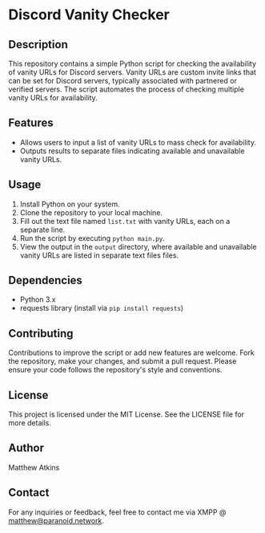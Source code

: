 # Discord Vanity Checker

## Description
This repository contains a simple Python script for checking the availability of vanity URLs for Discord servers. Vanity URLs are custom invite links that can be set for Discord servers, typically associated with partnered or verified servers. The script automates the process of checking multiple vanity URLs for availability.

## Features
- Allows users to input a list of vanity URLs to mass check for availability.
- Outputs results to separate files indicating available and unavailable vanity URLs.

## Usage
1. Install Python on your system.
2. Clone the repository to your local machine.
3. Fill out the text file named `list.txt` with vanity URLs, each on a separate line.
4. Run the script by executing `python main.py`.
5. View the output in the `output` directory, where available and unavailable vanity URLs are listed in separate text files files.

## Dependencies
- Python 3.x
- requests library (install via `pip install requests`)

## Contributing
Contributions to improve the script or add new features are welcome. Fork the repository, make your changes, and submit a pull request. Please ensure your code follows the repository's style and conventions.

## License
This project is licensed under the MIT License. See the LICENSE file for more details.

## Author
Matthew Atkins

## Contact
For any inquiries or feedback, feel free to contact me via XMPP @ matthew@paranoid.network.
